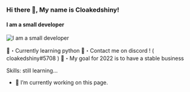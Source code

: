 ### Hi there 👋, My name is Cloakedshiny!
#### I am a small developer 
![I am a small developer ](https://api.creavite.co/out/aG4w1fTWuarcmal8_static.png)

📘・Currently learning python
🍒・Contact me on discord ! ( cloakedshiny#5708 )
📇・My goal for 2022 is to have a stable business


Skills: still learning...

- 🔭 I’m currently working on this page. 




